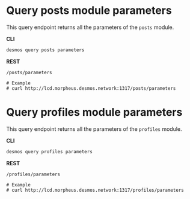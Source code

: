 # Query posts module parameters
This query endpoint returns all the parameters of the `posts` module.

**CLI**
 ```bash
desmos query posts parameters
```

**REST**
```
/posts/parameters

# Example
# curl http://lcd.morpheus.desmos.network:1317/posts/parameters
``` 

# Query profiles module parameters
This query endpoint returns all the parameters of the `profiles` module.

**CLI**
 ```bash
desmos query profiles parameters
``` 

**REST**
```
/profiles/parameters

# Example
# curl http://lcd.morpheus.desmos.network:1317/profiles/parameters
```